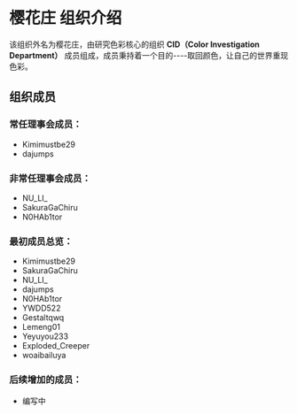 # 樱花庄 组织介绍

该组织外名为樱花庄，由研究色彩核心的组织 **CID（Color Investigation Department）** 成员组成，成员秉持着一个目的----取回颜色，让自己的世界重现色彩。

## 组织成员

### 常任理事会成员：
+ Kimimustbe29
+ dajumps

### 非常任理事会成员：
+ NU_LI_
+ SakuraGaChiru
+ N0HAb1tor

### 最初成员总览：
+ Kimimustbe29
+ SakuraGaChiru
+ NU_LI_
+ dajumps
+ N0HAb1tor
+ YWDD522
+ Gestaltqwq
+ Lemeng01
+ Yeyuyou233
+ Exploded_Creeper
+ woaibailuya

### 后续增加的成员：
+ 编写中